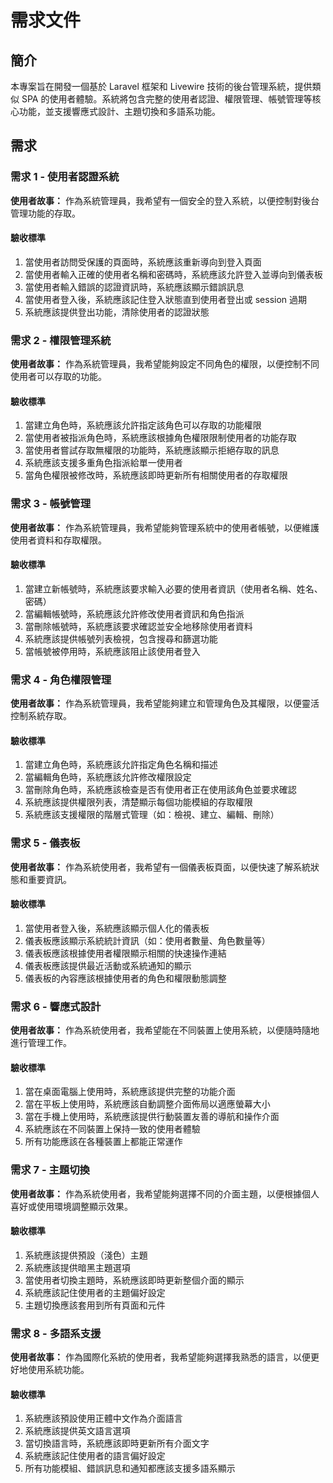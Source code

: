 # 需求文件

## 簡介

本專案旨在開發一個基於 Laravel 框架和 Livewire 技術的後台管理系統，提供類似 SPA 的使用者體驗。系統將包含完整的使用者認證、權限管理、帳號管理等核心功能，並支援響應式設計、主題切換和多語系功能。

## 需求

### 需求 1 - 使用者認證系統

**使用者故事：** 作為系統管理員，我希望有一個安全的登入系統，以便控制對後台管理功能的存取。

#### 驗收標準

1. 當使用者訪問受保護的頁面時，系統應該重新導向到登入頁面
2. 當使用者輸入正確的使用者名稱和密碼時，系統應該允許登入並導向到儀表板
3. 當使用者輸入錯誤的認證資訊時，系統應該顯示錯誤訊息
4. 當使用者登入後，系統應該記住登入狀態直到使用者登出或 session 過期
5. 系統應該提供登出功能，清除使用者的認證狀態

### 需求 2 - 權限管理系統

**使用者故事：** 作為系統管理員，我希望能夠設定不同角色的權限，以便控制不同使用者可以存取的功能。

#### 驗收標準

1. 當建立角色時，系統應該允許指定該角色可以存取的功能權限
2. 當使用者被指派角色時，系統應該根據角色權限限制使用者的功能存取
3. 當使用者嘗試存取無權限的功能時，系統應該顯示拒絕存取的訊息
4. 系統應該支援多重角色指派給單一使用者
5. 當角色權限被修改時，系統應該即時更新所有相關使用者的存取權限

### 需求 3 - 帳號管理

**使用者故事：** 作為系統管理員，我希望能夠管理系統中的使用者帳號，以便維護使用者資料和存取權限。

#### 驗收標準

1. 當建立新帳號時，系統應該要求輸入必要的使用者資訊（使用者名稱、姓名、密碼）
2. 當編輯帳號時，系統應該允許修改使用者資訊和角色指派
3. 當刪除帳號時，系統應該要求確認並安全地移除使用者資料
4. 系統應該提供帳號列表檢視，包含搜尋和篩選功能
5. 當帳號被停用時，系統應該阻止該使用者登入

### 需求 4 - 角色權限管理

**使用者故事：** 作為系統管理員，我希望能夠建立和管理角色及其權限，以便靈活控制系統存取。

#### 驗收標準

1. 當建立角色時，系統應該允許指定角色名稱和描述
2. 當編輯角色時，系統應該允許修改權限設定
3. 當刪除角色時，系統應該檢查是否有使用者正在使用該角色並要求確認
4. 系統應該提供權限列表，清楚顯示每個功能模組的存取權限
5. 系統應該支援權限的階層式管理（如：檢視、建立、編輯、刪除）

### 需求 5 - 儀表板

**使用者故事：** 作為系統使用者，我希望有一個儀表板頁面，以便快速了解系統狀態和重要資訊。

#### 驗收標準

1. 當使用者登入後，系統應該顯示個人化的儀表板
2. 儀表板應該顯示系統統計資訊（如：使用者數量、角色數量等）
3. 儀表板應該根據使用者權限顯示相關的快速操作連結
4. 儀表板應該提供最近活動或系統通知的顯示
5. 儀表板的內容應該根據使用者的角色和權限動態調整

### 需求 6 - 響應式設計

**使用者故事：** 作為系統使用者，我希望能在不同裝置上使用系統，以便隨時隨地進行管理工作。

#### 驗收標準

1. 當在桌面電腦上使用時，系統應該提供完整的功能介面
2. 當在平板上使用時，系統應該自動調整介面佈局以適應螢幕大小
3. 當在手機上使用時，系統應該提供行動裝置友善的導航和操作介面
4. 系統應該在不同裝置上保持一致的使用者體驗
5. 所有功能應該在各種裝置上都能正常運作

### 需求 7 - 主題切換

**使用者故事：** 作為系統使用者，我希望能夠選擇不同的介面主題，以便根據個人喜好或使用環境調整顯示效果。

#### 驗收標準

1. 系統應該提供預設（淺色）主題
2. 系統應該提供暗黑主題選項
3. 當使用者切換主題時，系統應該即時更新整個介面的顯示
4. 系統應該記住使用者的主題偏好設定
5. 主題切換應該套用到所有頁面和元件

### 需求 8 - 多語系支援

**使用者故事：** 作為國際化系統的使用者，我希望能夠選擇我熟悉的語言，以便更好地使用系統功能。

#### 驗收標準

1. 系統應該預設使用正體中文作為介面語言
2. 系統應該提供英文語言選項
3. 當切換語言時，系統應該即時更新所有介面文字
4. 系統應該記住使用者的語言偏好設定
5. 所有功能模組、錯誤訊息和通知都應該支援多語系顯示